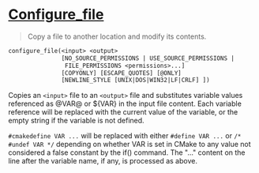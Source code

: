 # [Configure_file](https://cmake.org/cmake/help/latest/command/configure_file.html)

> Copy a file to another location and modify its contents.

```makefile
configure_file(<input> <output>
               [NO_SOURCE_PERMISSIONS | USE_SOURCE_PERMISSIONS |
                FILE_PERMISSIONS <permissions>...]
               [COPYONLY] [ESCAPE_QUOTES] [@ONLY]
               [NEWLINE_STYLE [UNIX|DOS|WIN32|LF|CRLF] ])
```

Copies an `<input>` file to an `<output>` file and substitutes variable values referenced as @VAR@ or ${VAR} in the input file content. Each variable reference will be replaced with the current value of the variable, or the empty string if the variable is not defined.

`#cmakedefine VAR ...` will be replaced with either `#define VAR ...` or `/* #undef VAR */` depending on whether VAR is set in CMake to any value not considered a false constant by the if() command. The "..." content on the line after the variable name, if any, is processed as above.
